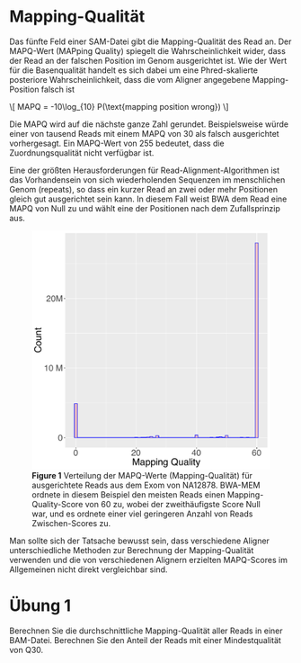# Mapping-Qualität


Das fünfte Feld einer SAM-Datei gibt die Mapping-Qualität des Read an. Der MAPQ-Wert (MAPping Quality) spiegelt die Wahrscheinlichkeit wider, dass
der Read an der falschen Position im Genom ausgerichtet ist. Wie der Wert für die Basenqualität handelt es sich dabei um eine Phred-skalierte posteriore Wahrscheinlichkeit, dass die vom Aligner angegebene Mapping-Position falsch ist

\\[ 
    MAPQ = -10\log_{10} P(\text{mapping position wrong}) 
\\]


Die MAPQ wird auf die nächste ganze Zahl gerundet. Beispielsweise würde einer von tausend Reads mit einem MAPQ von 30 als falsch ausgerichtet vorhergesagt.  Ein MAPQ-Wert von 255 bedeutet, dass die Zuordnungsqualität nicht verfügbar ist.

Eine der größten Herausforderungen für Read-Alignment-Algorithmen ist das 
Vorhandensein von sich wiederholenden Sequenzen im menschlichen Genom (repeats), 
so dass ein kurzer Read an zwei oder mehr Positionen gleich gut ausgerichtet sein 
kann. In diesem Fall weist BWA dem Read eine MAPQ von Null zu und wählt eine der Positionen nach dem Zufallsprinzip aus. 

<figure>
<img src="img/MAPQ.png" alt="MAPQ" width="500">
 <figcaption><strong>Figure 1</strong>
 Verteilung der MAPQ-Werte (Mapping-Qualität) für ausgerichtete Reads aus dem Exom von NA12878.
 BWA-MEM ordnete in diesem Beispiel den meisten Reads einen Mapping-Quality-Score von 60 zu, wobei der zweithäufigste Score Null war, und es ordnete einer viel geringeren Anzahl von Reads Zwischen-Scores zu. 
</figcaption>
</figure>


Man sollte sich der Tatsache bewusst sein, dass verschiedene Aligner unterschiedliche Methoden zur Berechnung der Mapping-Qualität verwenden und die von verschiedenen Alignern erzielten MAPQ-Scores im Allgemeinen nicht direkt vergleichbar sind.

# Übung 1

Berechnen Sie die durchschnittliche Mapping-Qualität aller Reads in einer BAM-Datei. Berechnen Sie den Anteil der Reads mit einer Mindestqualität von Q30.
